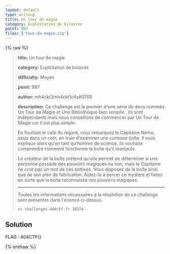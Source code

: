 ```yaml
---
layout: default
type: writeup
title: Un tour de magie
category: Exploitation de binaires
point: 987
files: ['tour-de-magie.zip']
---
```


{% raw %}
> **title:** Un tour de magie
>
> **category:** Exploitation de binaires
>
> **difficulty:** Moyen
>
> **point:** 987
>
> **author:** mh4ckt3mh4ckt1c4s#0705
>
> **description:**
> Ce challenge est le premier d'une série de deux nommés  Un Tour de Magie  et  Une Bibliothèque bien remplie . Ils sont indépendants mais nous conseillons de commencer par  Un Tour de Magie  car il est plus simple.
> 
> En fouillant le café du regard, vous remarquez le Capitaine Némo, assis dans un coin, en train d'examiner une curieuse boîte. Il vous explique alors qu'en tant qu'homme de science, ils souhaite comprendre comment fonctionne la boîte qu'il manipule. 
> 
> Le créateur de la boîte prétend qu'elle permet de déterminer si une personne possède des pouvoirs magiques ou non, mais le Capitaine ne croit pas un mot de ces sottises. Vous disposez de la boîte ainsi que de son plan de fabrication. Aidez-le à percer ce mystère et faites en sorte que la boîte reconnaisse vos pouvoirs magiques. 
> 
> ***
> 
> Toutes les informations nécessaires à la résolution de ce challenge sont présentes dans l'énoncé ci-dessus.
> 
> ```
> nc challenges.404ctf.fr 30274
> ```

## Solution


<span class="flag">FLAG : 404CTF{}</span>

{% endraw %}